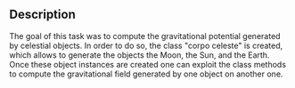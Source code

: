 ## Description
The goal of this task was to compute the gravitational potential generated by celestial objects. In order to do so, the class "corpo celeste" is created, which allows to generate the objects the Moon, the Sun, and the Earth. Once these object instances are created one can exploit the class methods to compute the gravitational field generated by one object on another one.  

